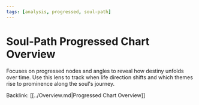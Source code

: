 ```yaml
---
tags: [analysis, progressed, soul-path]
---
```

# Soul-Path Progressed Chart Overview

Focuses on progressed nodes and angles to reveal how destiny unfolds over time. Use this lens to track when life direction shifts and which themes rise to prominence along the soul's journey.

Backlink: [[../Overview.md|Progressed Chart Overview]]

